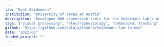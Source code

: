 ```yaml
---
lab: "Eyal Seidemann"
institution: "University of Texas at Austin"
description: "Developed NWB conversion tools for the Seidemann lab's neuroscience datasets. The conversion pipeline includes custom behavioral interfaces and supports multiple experimental paradigms. The tools provide both command-line and programmatic conversion workflows, with comprehensive metadata handling through YAML configuration files."
tags: ["visual processing", "electrophysiology", "behavioral tracking"]
github: "https://github.com/catalystneuro/seidemann-lab-to-nwb"
date: "2022-05"
funded_project: ""
---
```

